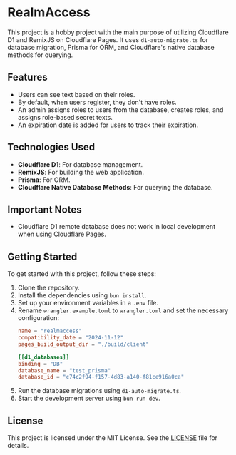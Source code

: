 # RealmAccess

This project is a hobby project with the main purpose of utilizing Cloudflare D1 and RemixJS on Cloudflare Pages. It uses `d1-auto-migrate.ts` for database migration, Prisma for ORM, and Cloudflare's native database methods for querying.

## Features

- Users can see text based on their roles.
- By default, when users register, they don't have roles.
- An admin assigns roles to users from the database, creates roles, and assigns role-based secret texts.
- An expiration date is added for users to track their expiration.

## Technologies Used

- **Cloudflare D1**: For database management.
- **RemixJS**: For building the web application.
- **Prisma**: For ORM.
- **Cloudflare Native Database Methods**: For querying the database.

## Important Notes

- Cloudflare D1 remote database does not work in local development when using Cloudflare Pages.

## Getting Started

To get started with this project, follow these steps:

1. Clone the repository.
2. Install the dependencies using `bun install`.
3. Set up your environment variables in a `.env` file.
4. Rename `wrangler.example.toml` to `wrangler.toml` and set the necessary configuration:
    ```toml
    name = "realmaccess"
    compatibility_date = "2024-11-12"
    pages_build_output_dir = "./build/client"

    [[d1_databases]]
    binding = "DB"
    database_name = "test_prisma"
    database_id = "c74c2f94-f157-4d83-a140-f81ce916a0ca"
    ```
5. Run the database migrations using `d1-auto-migrate.ts`.
6. Start the development server using `bun run dev`.

## License

This project is licensed under the MIT License. See the [LICENSE](LICENSE) file for details.